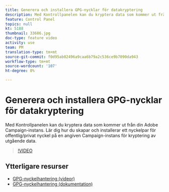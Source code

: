 ```yaml
---
title: Generera och installera GPG-nycklar för datakryptering
description: Med Kontrollpanelen kan du kryptera data som kommer ut från din Adobe Campaign-instans. Lär dig hur du skapar och installerar ett nyckelpar för offentlig/privat nyckel på en angiven Campaign-instans för kryptering av utgående data.
feature: Control Panel
topics: null
kt: 5188
thumbnail: 33686.jpg
doc-type: feature video
activity: use
team: PM
translation-type: tm+mt
source-git-commit: f0d95ab02496a9caa6b79a2c536ce9b7090da943
workflow-type: tm+mt
source-wordcount: '107'
ht-degree: 0%

---
```



# Generera och installera GPG-nycklar för datakryptering

Med Kontrollpanelen kan du kryptera data som kommer ut från din Adobe Campaign-instans. Lär dig hur du skapar och installerar ett nyckelpar för offentlig/privat nyckel på en angiven Campaign-instans för kryptering av utgående data.

>[!VIDEO](https://video.tv.adobe.com/v/36386?quality=12)

## Ytterligare resurser

* [GPG-nyckelhantering (videor)](./gpg-key-management-overview.md)
* [GPG-nyckelhantering (dokumentation)](https://docs.adobe.com/content/help/en/control-panel/using/instances-settings/gpg-keys-management.html)
